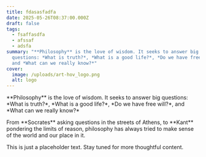 ```yaml
---
title: fdasasfadfa
date: 2025-05-26T08:37:00.000Z
draft: false
tags:
  - fsaffasdfa
  - afssaf
  - adsfa
summary: "**Philosophy** is the love of wisdom. It seeks to answer big
  questions: *What is truth?*, *What is a good life?*, *Do we have free will?*,
  and *What can we really know?*"
cover:
  image: /uploads/art-hov_logo.png
  alt: logo
---
```



\*\*Philosophy\*\* is the love of wisdom. It seeks to answer big questions: \*What is truth?\*, \*What is a good life?\*, \*Do we have free will?\*, and \*What can we really know?\*



From \*\*Socrates\*\* asking questions in the streets of Athens, to \*\*Kant\*\* pondering the limits of reason, philosophy has always tried to make sense of the world and our place in it.



This is just a placeholder text. Stay tuned for more thoughtful content.
